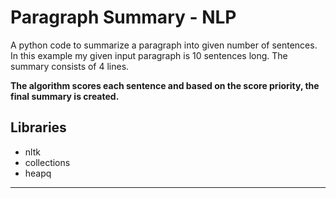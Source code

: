 # Paragraph Summary - NLP
A python code to summarize a paragraph into given number of sentences.
In this example my given input paragraph is 10 sentences long. The summary consists of 4 lines.

**The algorithm scores each sentence and based on the score priority, the final summary is created.** 

## Libraries

* nltk
* collections
* heapq
---------------------------
